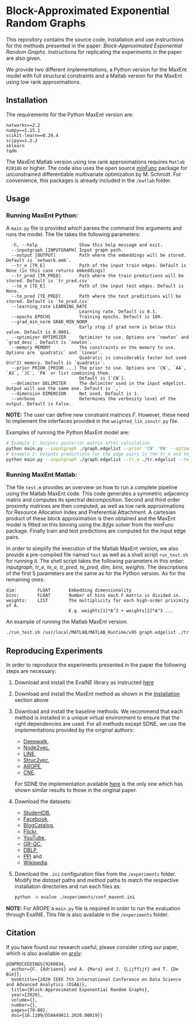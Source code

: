 # Block-Approximated Exponential Random Graphs

This repository contains the source code, installation and use instructions for the methods presented in the paper: 
*Block-Approximated Exponential Random Graphs*. Instructions for replicating 
the experiments in the paper are also given.

We provide two different implementations, a Python version for the MaxEnt model with full structural constraints and
a Matlab version for the MaxEnt using low rank approximations.

## Installation

The requirements for the Python MaxEnt version are:

```text
networkx==2.2
numpy==1.15.1
scikit-learn==0.20.4
scipy==1.2.2
sklearn
tqdm
```

The MaxEnt Matlab version using low rank approximations requires `Matlab R2018b` or higher. The code also uses the open
source [minFunc](https://www.cs.ubc.ca/~schmidtm/Software/minFunc.html) package for unconstrained differentiable 
multivariate optimization by M. Schmidt. For convenience, this packages is already included in the `/matlab` folder.

## Usage

### Running MaxEnt Python:
A `main.py` file is provided which parses the command line arguments and runs the model. The file takes the following
parameters:
```text
  -h, --help                Show this help message and exit.
  --inputgraph [INPUTGRAPH] Input graph path.
  --output [OUTPUT]         Path where the embeddings will be stored. Default is `network.emb`.
  --tr_e [TR_E]             Path of the input train edges. Default is None (in this case returns embeddings)
  --tr_pred [TR_PRED]       Path where the train predictions will be stored. Default is `tr_pred.csv`
  --te_e [TE_E]             Path of the input test edges. Default is None.
  --te_pred [TE_PRED]       Path where the test predictions will be stored. Default is `te_pred.csv`
  --learning_rate LEARNING_RATE
                            Learning rate. Default is 0.1.
  --epochs EPOCHS           Training epochs. Default is 100.
  --grad_min_norm GRAD_MIN_NORM
                            Early stop if grad norm is below this value. Default is 0.0001.
  --optimizer OPTIMIZER     Optimizer to use. Options are `newton` and `grad_desc`. Default is `newton`.
  --memory MEMORY           The constraints on the memory to use. Options are `quadratic` and `linear`. 
                            Quadratic is considerably faster but used O(n^2) memory. Default is `quadratic`.
  --prior PRIOR [PRIOR ...] The prior to use. Options are `CN`, `AA`, `A3`, `JC`, `PA` or list combining them. 
                            Default is [`CN`].
  --delimiter DELIMITER     The delimiter used in the input edgelist. Output will use the same one. Default is `,`
  --dimension DIMENSION     Not used. Default is 1.
  --verbose                 Determines the verbosity level of the output. Default is False.
```

**NOTE:** The user can define new constraint matrices *F*. However, these need to implement the interfaces provided 
in the `weighted_lin_constr.py` file.

Examples of running the Python MaxEnt model are:
```bash
# Example 1: Outputs posterior matrix after calculation
python main.py --inputgraph ./graph.edgelist --prior 'CN' 'PA' --optimizer 'newton'
# Example 2: Outputs predictions for the edge pairs in the tr_e and te_e files
python main.py --inputgraph ./graph.edgelist --tr_e ./tr.edgelist --te_e ./te.edgelist --tr_pred './tr.out' --te_pred './te.out'
```

### Running MaxEnt Matlab:

The file `test.m` provides an overview on how to run a complete pipeline using the Matlab MaxEnt code.
This code generates a symmetric adjacency matrix and computes its spectral decomposition. Second and third order
proximity matrices are then computed, as well as low rank approximations for Resource Allocation Index and Preferential 
Attachment. A cartesian product of these block approximation is then obtained and the MaxEnt model is fitted on this 
binning using the *lbfgs* solver from the minFunc package. Finally train and test predictions are computed for the 
input edge pairs. 

In order to simplify the execution of the Matlab MaxEnt version, we also provide a pre-compiled file named `test` as 
well as a shell script `run_test.sh` for running it. The shell script takes the following parameters in this order:
*inputgraph, tr_e, te_e, tr_pred, te_pred, dim, bins, weights*. The descriptions of the first 5 parameters are the 
same as for the Python version. As for the remaining ones:

```text
dim:        FLOAT       Embedding dimensionality
bins:       FLOAT       Number of bins each F matrix is divided in.
weights:    LIST        The multiplicity for each high-order priximity of A. 
                        E.g. weights[1]*A^2 + weights[2]*A^3 ...
```
 
An example of running the Matlab MaxEnt version:
```bash
./run_test.sh /usr/local/MATLAB/MATLAB_Runtime/v95 graph.edgelist ./tr.edgelist ./te.edgelist './tr.out' './te.out' 8 100 [1,0.1]
``` 

## Reproducing Experiments
In order to reproduce the experiments presented in the paper the following steps are necessary:

1. Download and install the EvalNE library as instructed [here](https://github.com/Dru-Mara/EvalNE)
2. Download and install the MaxEnt method as shown in the [Installation](#Installation) section above
3. Download and install the baseline methods. We recommend that each method is installed in 
a unique virtual environment to ensure that the right dependencies are used. For all methods except SDNE, we use the
implementations provided by the original authors: 
 
    * [Deepwalk](https://github.com/phanein/deepwalk),
    * [Node2vec](https://github.com/aditya-grover/node2vec),
    * [LINE](https://github.com/tangjianpku/LINE),
    * [Struc2vec](https://github.com/leoribeiro/struc2vec),
    * [AROPE](https://github.com/ZW-ZHANG/AROPE),
    * [CNE](https://bitbucket.org/ghentdatascience/cne/).

    For SDNE the implementation available [here](https://github.com/palash1992/GEM) 
is the only one which has shown similar results to those in the original paper.

4. Download the datasets: 

    * [StudentDB](http://adrem.ua.ac.be/smurfig), 
    * [Facebook](https://snap.stanford.edu/data/egonets-Facebook.html), 
    * [BlogCatalog](http://socialcomputing.asu.edu/datasets/BlogCatalog3), 
    * [Flickr](http://socialcomputing.asu.edu/datasets/Flickr),
    * [YouTube](http://socialcomputing.asu.edu/datasets/YouTube2),
    * [GR-QC](https://snap.stanford.edu/data/ca-GrQc.html),
    * [DBLP](https://snap.stanford.edu/data/com-DBLP.html),
    * [PPI](http://snap.stanford.edu/node2vec/#datasets) and
    * [Wikipedia](http://snap.stanford.edu/node2vec/#datasets).

5. Download the `.ini` configuration files from the `/experiments` folder. Modify the *dataset* paths and *method* paths to
match the respective installation directories and run each files as:

    ```bash
    python -m evalne ./experiments/conf_maxent.ini
    ```

**NOTE:** For AROPE a `main.py` file is required in order to run the evaluation through EvalNE. This file
is also available in the `/experiments` folder.


## Citation ##

If you have found our research useful, please consider citing our paper, which is also available on
[arxiv](https://arxiv.org/abs/2002.07076):

```
@INPROCEEDINGS{9260034,
  author={F. {Adriaens} and A. {Mara} and J. {Lijffijt} and T. {De Bie}},
  booktitle={2020 IEEE 7th International Conference on Data Science and Advanced Analytics (DSAA)}, 
  title={Block-Approximated Exponential Random Graphs}, 
  year={2020},
  volume={},
  number={},
  pages={70-80},
  doi={10.1109/DSAA49011.2020.00019}}
```
